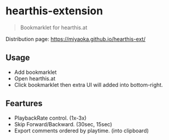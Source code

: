 # hearthis-extension
> Bookmarklet for hearthis.at

Distribution page: https://miyaoka.github.io/hearthis-ext/

## Usage

- Add bookmarklet
- Open hearthis.at
- Click bookmarklet then extra UI will added into bottom-right.

## Feartures

- PlaybackRate control. (1x-3x)
- Skip Forward/Backward. (30sec, 15sec)
- Export comments ordered by playtime. (into clipboard)
